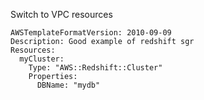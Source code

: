 
Switch to VPC resources

```yaml---
AWSTemplateFormatVersion: 2010-09-09
Description: Good example of redshift sgr
Resources:
  myCluster:
    Type: "AWS::Redshift::Cluster"
    Properties:
      DBName: "mydb"

```


